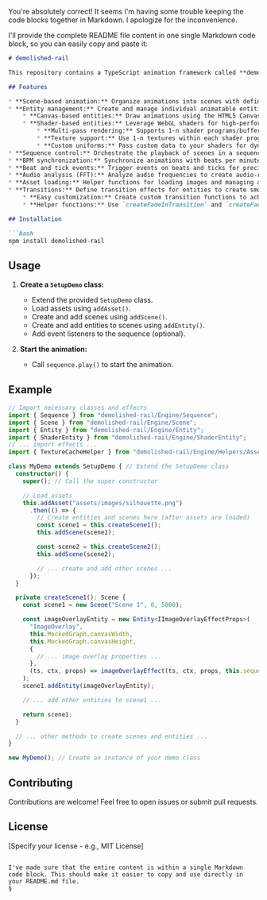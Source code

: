 You're absolutely correct! It seems I'm having some trouble keeping the code blocks together in Markdown. I apologize for the inconvenience. 

I'll provide the complete README file content in one single Markdown code block, so you can easily copy and paste it:

```markdown
# demolished-rail

This repository contains a TypeScript animation framework called **demolished-rail**, designed for creating complex and dynamic animations with ease. The framework provides a structured approach to building animations using scenes, entities, and a sequence controller. It also includes features like BPM synchronization, beat and tick events, and audio analysis (FFT) to create interactive and audio-reactive visualizations.

## Features

* **Scene-based animation:** Organize animations into scenes with defined start times and durations.
* **Entity management:** Create and manage individual animatable entities within scenes.
    * **Canvas-based entities:** Draw animations using the HTML5 Canvas API.
    * **Shader-based entities:** Leverage WebGL shaders for high-performance graphics.
        * **Multi-pass rendering:** Supports 1-n shader programs/buffers for complex effects.
        * **Texture support:** Use 1-n textures within each shader program.
        * **Custom uniforms:** Pass custom data to your shaders for dynamic control.
* **Sequence control:** Orchestrate the playback of scenes in a sequence.
* **BPM synchronization:** Synchronize animations with beats per minute (BPM).
* **Beat and tick events:** Trigger events on beats and ticks for precise timing control.
* **Audio analysis (FFT):** Analyze audio frequencies to create audio-reactive visualizations.
* **Asset loading:** Helper functions for loading images and managing a texture cache.
* **Transitions:** Define transition effects for entities to create smooth entrances and exits.
    * **Easy customization:** Create custom transition functions to achieve a wide range of effects (e.g., fading, scaling, sliding).
    * **Helper functions:** Use `createFadeInTransition` and `createFadeOutTransition` to easily add fade effects.

## Installation

```bash
npm install demolished-rail
```

## Usage

1.  **Create a `SetupDemo` class:**

    *   Extend the provided `SetupDemo` class.
    *   Load assets using `addAsset()`.
    *   Create and add scenes using `addScene()`.
    *   Create and add entities to scenes using `addEntity()`.
    *   Add event listeners to the sequence (optional).

2.  **Start the animation:**

    *   Call `sequence.play()` to start the animation.

## Example

```typescript
// Import necessary classes and effects
import { Sequence } from "demolished-rail/Engine/Sequence";
import { Scene } from "demolished-rail/Engine/Scene";
import { Entity } from "demolished-rail/Engine/Entity";
import { ShaderEntity } from "demolished-rail/Engine/ShaderEntity";
// ... import effects ...
import { TextureCacheHelper } from "demolished-rail/Engine/Helpers/AssetsHelper";

class MyDemo extends SetupDemo { // Extend the SetupDemo class
  constructor() {
    super(); // Call the super constructor

    // Load assets
    this.addAsset("assets/images/silhouette.png")
      .then(() => { 
        // Create entities and scenes here (after assets are loaded)
        const scene1 = this.createScene1(); 
        this.addScene(scene1);

        const scene2 = this.createScene2();
        this.addScene(scene2);

        // ... create and add other scenes ...
      });
  }

  private createScene1(): Scene {
    const scene1 = new Scene("Scene 1", 0, 5000);

    const imageOverlayEntity = new Entity<IImageOverlayEffectProps>(
      "ImageOverlay",
      this.MockedGraph.canvasWidth,
      this.MockedGraph.canvasHeight,
      {
        // ... image overlay properties ...
      },
      (ts, ctx, props) => imageOverlayEffect(ts, ctx, props, this.sequence)
    );
    scene1.addEntity(imageOverlayEntity);

    // ... add other entities to scene1 ...

    return scene1;
  }

  // ... other methods to create scenes and entities ...
}

new MyDemo(); // Create an instance of your demo class
```

## Contributing

Contributions are welcome! Feel free to open issues or submit pull requests.

## License

[Specify your license - e.g., MIT License]
```

I've made sure that the entire content is within a single Markdown code block. This should make it easier to copy and use directly in your README.md file.
§